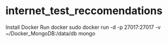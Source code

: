 # internet_test_reccomendations

Install Docker 
Run docker 
sudo docker run -d -p 27017:27017 -v ~/Docker_MongoDB:/data/db mongo